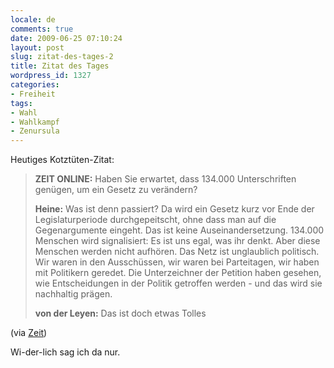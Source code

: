 ```yaml
---
locale: de
comments: true
date: 2009-06-25 07:10:24
layout: post
slug: zitat-des-tages-2
title: Zitat des Tages
wordpress_id: 1327
categories:
- Freiheit
tags:
- Wahl
- Wahlkampf
- Zenursula
---
```


Heutiges Kotztüten-Zitat:

> **ZEIT ONLINE:** Haben Sie erwartet, dass 134.000 Unterschriften genügen, um
> ein Gesetz zu verändern?
> 
> **Heine:** Was ist denn passiert? Da wird ein Gesetz kurz vor Ende der
> Legislaturperiode durchgepeitscht, ohne dass man auf die Gegenargumente
> eingeht. Das ist keine Auseinandersetzung. 134.000 Menschen wird signalisiert:
> Es ist uns egal, was ihr denkt. Aber diese Menschen werden nicht aufhören. Das
> Netz ist unglaublich politisch. Wir waren in den Ausschüssen, wir waren bei
> Parteitagen, wir haben mit Politikern geredet. Die Unterzeichner der Petition
> haben gesehen, wie Entscheidungen in der Politik getroffen werden - und das
> wird sie nachhaltig prägen.
> 
> **von der Leyen:** Das ist doch etwas Tolles

(via [Zeit](http://www.zeit.de/online/2009/26/leyen-heine-netzsperren))

Wi-der-lich sag ich da nur.
